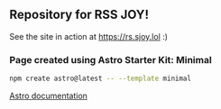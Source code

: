 ## Repository for RSS JOY!

See the site in action at https://rs.sjoy.lol :)


### Page created using Astro Starter Kit: Minimal

```sh
npm create astro@latest -- --template minimal
```
[Astro documentation](https://docs.astro.build)
